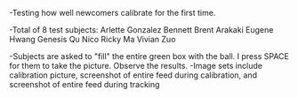 -Testing how well newcomers calibrate for the first time.

-Total of 8 test subjects:
  Arlette Gonzalez
  Bennett
  Brent Arakaki
  Eugene Hwang
  Genesis Qu
  Nico
  Ricky Ma
  Vivian Zuo
  
-Subjects are asked to "fill" the entire green box with the ball. I press SPACE for them to take the picture. Observe the results.
-Image sets include calibration picture, screenshot of entire feed during calibration, and screenshot of entire feed during tracking
